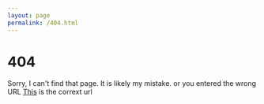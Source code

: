 ```yaml
---
layout: page
permalink: /404.html
---
```


# 404

Sorry, I can't find that page. It is likely my mistake. or you entered the wrong URL <a href="https://mathmatricks.github.io">This</a>  is the corrext url
